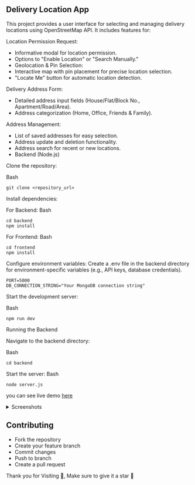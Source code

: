 ## Delivery Location App

This project provides a user interface for selecting and managing delivery locations using OpenStreetMap API. It includes features for:

Location Permission Request:
* Informative modal for location permission.
* Options to "Enable Location" or "Search Manually."
* Geolocation & Pin Selection:
* Interactive map with pin placement for precise location selection.
* "Locate Me" button for automatic location detection.

Delivery Address Form: 
* Detailed address input fields (House/Flat/Block No., Apartment/Road/Area).
* Address categorization (Home, Office, Friends & Family).

Address Management:
* List of saved addresses for easy selection.
* Address update and deletion functionality.
* Address search for recent or new locations.
* Backend (Node.js)


Clone the repository:

Bash
```
git clone <repository_url>
```
Install dependencies:

For Backend:
Bash
```
cd backend
npm install
```
For Frontend:
Bash
```
cd frontend
npm install
```

Configure environment variables:
Create a .env file in the backend directory for environment-specific variables (e.g., API keys, database credentials).
```
PORT=5000
DB_CONNECTION_STRING="Your MongoDB connection string"
```

Start the development server:

Bash
```
npm run dev
```
Running the Backend

Navigate to the backend directory:

Bash
```
cd backend
```

Start the server:
Bash
```
node server.js
```
you can see live demo [here](https://optacloud.vercel.app/)

<details>
  <summary>Screenshots </summary>

![Screenshot (415)](https://github.com/user-attachments/assets/371c115f-c64c-4963-aecd-6c6071b88efe)
![Screenshot (416)](https://github.com/user-attachments/assets/bbbff659-193c-4647-9ed7-ed35d7b69f8d)
![Screenshot (417)](https://github.com/user-attachments/assets/06ee4c5e-ab52-49c0-9126-23e5d4eeab76)
![Screenshot (418)](https://github.com/user-attachments/assets/051921ff-b3df-4d89-a820-185db561daed)
![Screenshot (419)](https://github.com/user-attachments/assets/5c8d86cf-a255-44b9-85b5-0be30e3680c6)


</details>

## Contributing

* Fork the repository
* Create your feature branch
* Commit changes
* Push to branch
* Create a pull request

Thank you for Visiting 💓, Make sure to give it a star 🌟
